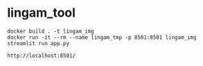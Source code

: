 # lingam_tool

~~~
docker build . -t lingam_img
docker run -it --rm --name lingam_tmp -p 8501:8501 lingam_img streamlit run app.py
~~~


~~~
http://localhost:8501/
~~~

